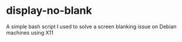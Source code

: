 # display-no-blank
A simple bash script I used to solve a screen blanking issue on Debian machines using X11
